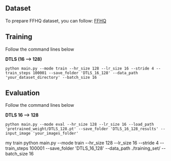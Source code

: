 ## Dataset
To prepare FFHQ dataset, you can follow: [FFHQ](https://github.com/NVlabs/ffhq-dataset)

## Training
Follow the command lines below

**DTLS (16 --> 128)**
```
python main.py --mode train --hr_size 128 --lr_size 16 --stride 4 --train_steps 100001 --save_folder 'DTLS_16_128' --data_path 'your_dataset_directory' --batch_size 16
```


## Evaluation

Follow the command lines below


**DTLS 16 --> 128**
```
python main.py --mode eval --hr_size 128 --lr_size 16 --load_path 'pretrained_weight/DTLS_128.pt' --save_folder 'DTLS_16_128_results' --input_image 'your_images_folder'
```

my train
python main.py --mode train --hr_size 128 --lr_size 16 --stride 4 --train_steps 100001 --save_folder 'DTLS_16_128' --data_path ./training_set/ --batch_size 16